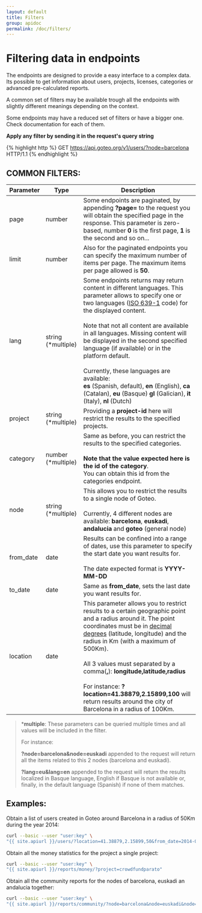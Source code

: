 ```yaml
---
layout: default
title: Filters
group: apidoc
permalink: /doc/filters/
---
```

# Filtering data in endpoints

The endpoints are designed to provide a easy interface to a complex data. Its possible to get information about users, projects, licenses, categories or advanced pre-calculated reports.

A common set of filters may be available trough all the endpoints with slightly different meanings depending on the context.

Some endpoints may have a reduced set of filters or have a bigger one. Check documentation for each of them.


 **Apply any filter by sending it in the request's query string**

 {% highlight http %}
 GET https://api.goteo.org/v1/users/?node=barcelona HTTP/1.1
 {% endhighlight %}

<a name="filters"></a>
## COMMON FILTERS:

| Parameter  | Type | Description |
| ------------- | ------------- | ------------ |
| page | number | Some endpoints are paginated, by appending **?page=** to the request you will obtain the specified page in the response. This parameter is zero-based, number **0** is the first page, **1** is the second and so on...|
| limit | number | Also for the paginated endpoints you can specify the maximum number of items per page. The maximum items per page allowed is **50**.  |
| lang | string (*multiple) | Some endpoints returns may return content in different languages. This parameter allows to specify one or two languages ([ISO 639-1](http://en.wikipedia.org/wiki/ISO_639-1) code) for the displayed content.<br><br>Note that not all content are available in all languages. Missing content will be displayed in the second specified language (if available) or in the platform default.<br><br>Currently, these languages are available:<br> **es** (Spanish, default), **en** (English), **ca** (Catalan), **eu** (Basque) **gl** (Galician), **it** (Italy), **nl** (Dutch) |
| project | string (*multiple) | Providing a **project-id** here will restrict the results to the specified projects. |
| category | number (*multiple) | Same as before, you can restrict the results to the specified categories.<br><br>**Note that the value expected here is the id of the category**.<br>You can obtain this id from the categories endpoint. |
| node | string (*multiple) | This allows you to restrict the results to a single node of Goteo.<br><br>Currently, 4 different nodes are available: **barcelona**, **euskadi**, **andalucia** and **goteo** (general node) |
| from_date | date | Results can be confined into a range of dates, use this parameter to specify the start date you want results for.<br><br>The date expected format is **YYYY-MM-DD** |
| to_date | date | Same as **from_date**, sets the last date you want results for. |
| location | date | This parameter allows you to restrict results to a certain geographic point and a radius around it. The point coordinates must be in [decimal degrees](http://en.wikipedia.org/wiki/Decimal_degrees) (latitude, longitude) and the radius in Km (with a maximum of 500Km).<br><br>All 3 values must separated by a comma(**,**): **longitude,latitude,radius**<br><br>For instance: **?location=41.38879,2.15899,100** will return results around the city of Barcelona in a radius of 100Km. |

> ***multiple**: These parameters can be queried multiple times and all values will be included in the filter.
> 
> For instance:
> 
> **?node=barcelona&node=euskadi** appended to the request will return all the items related to this 2 nodes (barcelona and euskadi).
> 
> **?lang=eu&lang=en** appended to the request will return the results localized in Basque language, English if Basque is not available or, finally, in the default language (Spanish) if none of them matches.

## Examples:

Obtain a list of users created in Goteo around Barcelona in a radius of 50Km during the year 2014:

```bash
curl --basic --user "user:key" \
"{{ site.apiurl }}/users/?location=41.38879,2.15899,50&from_date=2014-01-01&to_date=2014-12-31"
```

Obtain all the money statistics for the project a single project:

```bash
curl --basic --user "user:key" \
"{{ site.apiurl }}/reports/money/?project=crowdfundparato"
```

Obtain all the community reports for the nodes of barcelona, euskadi an andalucia together:

```bash
curl --basic --user "user:key" \
"{{ site.apiurl }}/reports/community/?node=barcelona&node=euskadi&node=andalucia"
```
